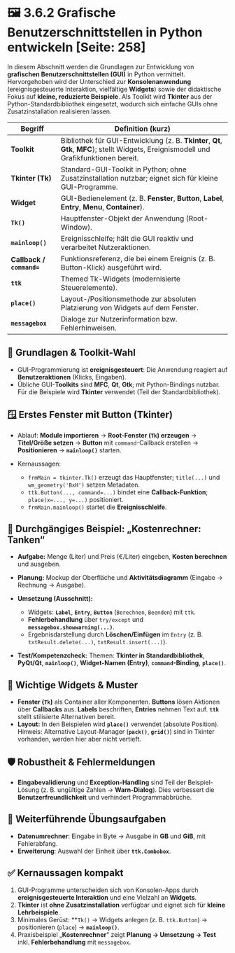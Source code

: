 # 🖼️ 3.6.2 Grafische Benutzerschnittstellen in Python entwickeln [Seite: 258]

In diesem Abschnitt werden die Grundlagen zur Entwicklung von **grafischen Benutzerschnittstellen (GUI)** in Python vermittelt. Hervorgehoben wird der Unterschied zur **Konsolenanwendung** (ereignisgesteuerte Interaktion, vielfältige **Widgets**) sowie der didaktische Fokus auf **kleine, reduzierte Beispiele**. Als Toolkit wird **Tkinter** aus der Python-Standardbibliothek eingesetzt, wodurch sich einfache GUIs ohne Zusatzinstallation realisieren lassen. 

| **Begriff**               | **Definition (kurz)**                                                                                                                      |
| ------------------------- | ------------------------------------------------------------------------------------------------------------------------------------------ |
| **Toolkit**               | Bibliothek für GUI-Entwicklung (z. B. **Tkinter**, **Qt**, **Gtk**, **MFC**); stellt Widgets, Ereignismodell und Grafikfunktionen bereit.  |
| **Tkinter (Tk)**          | Standard-GUI-Toolkit in Python; ohne Zusatzinstallation nutzbar; eignet sich für kleine GUI-Programme.                                     |
| **Widget**                | GUI-Bedienelement (z. B. **Fenster**, **Button**, **Label**, **Entry**, **Menu**, **Container**).                                          |
| **`Tk()`**                | Hauptfenster-Objekt der Anwendung (Root-Window).                                                                                           |
| **`mainloop()`**          | Ereignisschleife; hält die GUI reaktiv und verarbeitet Nutzeraktionen.                                                                     |
| **Callback / `command=`** | Funktionsreferenz, die bei einem Ereignis (z. B. Button-Klick) ausgeführt wird.                                                            |
| **`ttk`**                 | Themed Tk-Widgets (modernisierte Steuerelemente).                                                                                          |
| **`place()`**             | Layout-/Positionsmethode zur absoluten Platzierung von Widgets auf dem Fenster.                                                            |
| **`messagebox`**          | Dialoge zur Nutzerinformation bzw. Fehlerhinweisen.                                                                                        |

## 🔧 Grundlagen & Toolkit-Wahl

* GUI-Programmierung ist **ereignisgesteuert**: Die Anwendung reagiert auf **Benutzeraktionen** (Klicks, Eingaben). 
* Übliche GUI-**Toolkits** sind **MFC**, **Qt**, **Gtk**; mit Python-Bindings nutzbar. Für die Beispiele wird **Tkinter** verwendet (Teil der Standardbibliothek). 

## 🪟 Erstes Fenster mit Button (Tkinter)

* Ablauf: **Module importieren** → **Root-Fenster (`Tk`) erzeugen** → **Titel/Größe setzen** → **Button** mit `command`-Callback erstellen → **Positionieren** → **`mainloop()`** starten. 
* Kernaussagen:

  * `frmMain = tkinter.Tk()` erzeugt das Hauptfenster; `title(...)` und `wm_geometry('BxH')` setzen Metadaten.
  * `ttk.Button(..., command=...)` bindet eine **Callback-Funktion**; `place(x=..., y=...)` positioniert.
  * `frmMain.mainloop()` startet die **Ereignisschleife**. 

## 🧮 Durchgängiges Beispiel: „Kostenrechner: Tanken“

* **Aufgabe:** Menge (Liter) und Preis (€/Liter) eingeben, **Kosten berechnen** und ausgeben. 
* **Planung:** Mockup der Oberfläche und **Aktivitätsdiagramm** (Eingabe → Rechnung → Ausgabe). 
* **Umsetzung (Ausschnitt):**

  * Widgets: **`Label`**, **`Entry`**, **`Button`** (`Berechnen`, `Beenden`) mit `ttk`.
  * **Fehlerbehandlung** über `try/except` und **`messagebox.showwarning(...)`**.
  * Ergebnisdarstellung durch **Löschen/Einfügen** im `Entry` (z. B. `txtResult.delete(...)`, `txtResult.insert(...)`). 
* **Test/Kompetenzcheck:** Themen: **Tkinter in Standardbibliothek**, **PyQt/Qt**, **`mainloop()`**, **Widget-Namen (Entry)**, **`command`-Binding**, **`place()`**. 

## 🧩 Wichtige Widgets & Muster

* **Fenster (`Tk`)** als Container aller Komponenten. **Buttons** lösen Aktionen über **Callbacks** aus. **Labels** beschriften, **Entries** nehmen Text auf. **`ttk`** stellt stilisierte Alternativen bereit.
* **Layout:** In den Beispielen wird **`place()`** verwendet (absolute Position). Hinweis: Alternative Layout-Manager (**`pack()`**, **`grid()`**) sind in Tkinter vorhanden, werden hier aber nicht vertieft. 

## 🛡️ Robustheit & Fehlermeldungen

* **Eingabevalidierung** und **Exception-Handling** sind Teil der Beispiel-Lösung (z. B. ungültige Zahlen → **Warn-Dialog**). Dies verbessert die **Benutzerfreundlichkeit** und verhindert Programmabbrüche. 

## 🧭 Weiterführende Übungsaufgaben

* **Datenumrechner**: Eingabe in Byte → Ausgabe in **GB** und **GiB**, mit Fehlerabfang. 
* **Erweiterung**: Auswahl der Einheit über **`ttk.Combobox`**. 

## ✅ Kernaussagen kompakt

1. GUI-Programme unterscheiden sich von Konsolen-Apps durch **ereignisgesteuerte Interaktion** und eine Vielzahl an **Widgets**. 
2. **Tkinter** ist **ohne Zusatzinstallation** verfügbar und eignet sich für **kleine Lehrbeispiele**. 
3. Minimales Gerüst: **`Tk()` → Widgets anlegen (z. B. `ttk.Button`) → positionieren (`place`) → **`mainloop()`**. 
4. Praxisbeispiel „**Kostenrechner**“ zeigt **Planung → Umsetzung → Test** inkl. **Fehlerbehandlung** mit `messagebox`.


